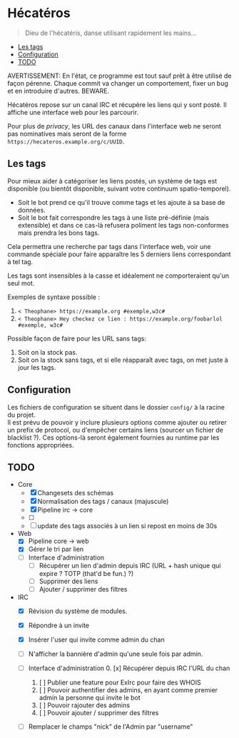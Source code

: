 # Hécatéros

>Dieu de l'hécatéris, danse utilisant rapidement les mains…

* [Les tags](#les-tags)
* [Configuration](#configuration)
* [TODO](#todo)

AVERTISSEMENT: En l'état, ce programme est tout sauf prêt à être utilisé de façon pérenne. Chaque commit va changer un comportement, fixer un bug et en
introduire d'autres. BEWARE.

Hécatéros repose sur un canal IRC et récupère les liens qui y sont posté. Il affiche une interface web pour les parcourir.

Pour plus de *privacy*, les URL des canaux dans l'interface web ne seront pas nominatives mais seront de la forme
`https://hecateros.example.org/c/UUID`.


## Les tags

Pour mieux aider à catégoriser les liens postés, un système de tags est disponible (ou bientôt disponible, suivant votre continuum spatio-temporel).

* Soit le bot prend ce qu'il trouve comme tags et les ajoute à sa base de données.
* Soit le bot fait correspondre les tags à une liste pré-définie (mais extensible) et dans ce cas-là refusera poliment les tags non-conformes mais prendra
    les bons tags.

Cela permettra une recherche par tags dans l'interface web, voir une commande spéciale pour faire apparaître les 5 derniers liens correspondant à tel tag.

Les tags sont insensibles à la casse et idéalement ne comporteraient qu'un seul mot.

Exemples de syntaxe possible :

1. `< Theophane> https://example.org #exemple,w3c#`
2. `< Theophane> Hey checkez ce lien : https://example.org/foobarlol #exemple, w3c#`

Possible façon de faire pour les URL sans tags: 

1. Soit on la stock pas.
2. Soit on la stock sans tags, et si elle réapparaît avec tags, on met juste à jour les tags.


## Configuration

Les fichiers de configuration se situent dans le dossier `config/` à la racine du projet.  
Il est prévu de pouvoir y inclure plusieurs options comme ajouter ou retirer un prefix de protocol, ou d'empêcher certains liens
(sourcer un fichier de blacklist ?). Ces options-là seront également fournies au runtime par les fonctions appropriées.

## TODO

- Core
  - [x] Changesets des schémas
  - [x] Normalisation des tags / canaux (majuscule)
  - [x] Pipeline irc → core
  - [ ] 
  - [ ] update des tags associés à un lien si repost en moins de 30s
- Web
  - [x] Pipeline core → web
  - [x] Gérer le tri par lien
  - [ ] Interface d'administration
    - [ ] Récupérer un lien d'admin depuis IRC (URL + hash unique qui expire ? TOTP (that'd be fun.) ?)
    - [ ] Supprimer des liens
    - [ ] Ajouter / supprimer des filtres
- IRC
  - [x] Révision du système de modules.
  - [x] Répondre à un invite
  - [x] Insérer l'user qui invite comme admin du chan
  - [ ] N'afficher la bannière d'admin qu'une seule fois par admin.
  - [ ] Interface d'administration
    0. [x] Récupérer depuis IRC l'URL du chan
    1. [ ] Publier une feature pour ExIrc pour faire des WHOIS
    2. [ ] Pouvoir authentifier des admins, en ayant comme premier admin la personne qui invite le bot
    3. [ ] Pouvoir rajouter des admins
    4. [ ] Pouvoir ajouter / supprimer des filtres
  - [ ] Remplacer le champs "nick" de l'Admin par "username"


